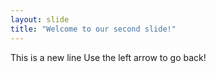```yaml
---
layout: slide
title: "Welcome to our second slide!"
---
```

This is a new line 
Use the left arrow to go back!
